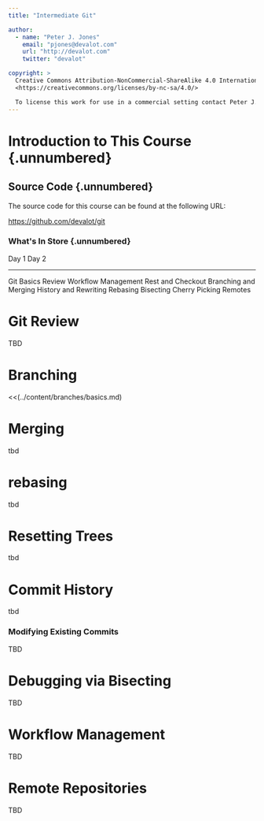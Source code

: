 ```yaml
---
title: "Intermediate Git"

author:
  - name: "Peter J. Jones"
    email: "pjones@devalot.com"
    url: "http://devalot.com"
    twitter: "devalot"

copyright: >
  Creative Commons Attribution-NonCommercial-ShareAlike 4.0 International Public License:
  <https://creativecommons.org/licenses/by-nc-sa/4.0/>

  To license this work for use in a commercial setting contact Peter J. Jones.
---
```


Introduction to This Course {.unnumbered}
=========================================

Source Code {.unnumbered}
-------------------------

The source code for this course can be found at the following URL:

<https://github.com/devalot/git>

### What's In Store {.unnumbered}

  Day 1                   Day 2
  --------------          --------------
  Git Basics Review       Workflow Management
                          Rest and Checkout
  Branching and Merging   History and Rewriting
  Rebasing                Bisecting
  Cherry Picking          Remotes

Git Review
==========

TBD

Branching
=========

  <<(../content/branches/basics.md)

Merging
=======

tbd

rebasing
========

tbd

Resetting Trees
===============

tbd

Commit History
==============

tbd

### Modifying Existing Commits

TBD

Debugging via Bisecting
=======================

TBD

Workflow Management
===================

TBD

Remote Repositories
===================

TBD
